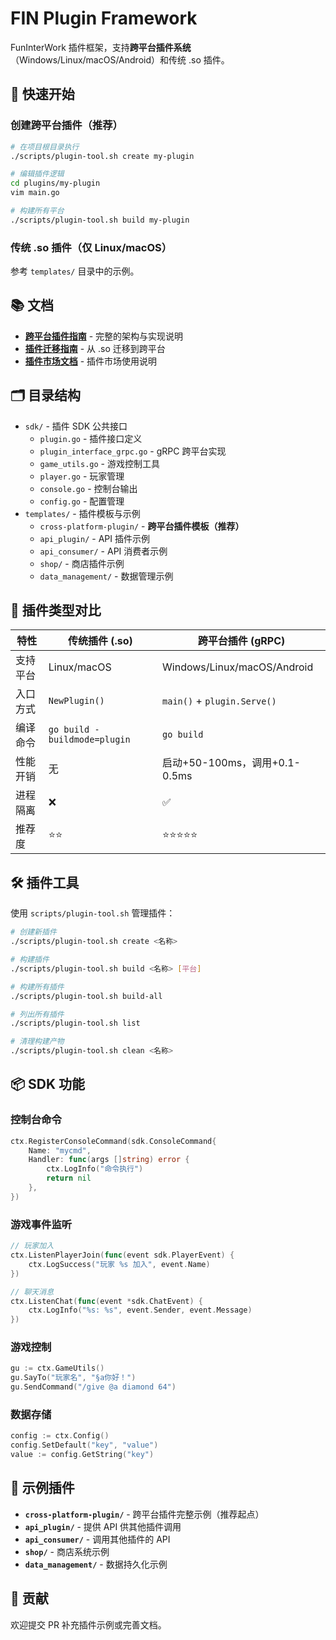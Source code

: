 # FIN Plugin Framework

FunInterWork 插件框架，支持**跨平台插件系统**（Windows/Linux/macOS/Android）和传统 .so 插件。

## 🚀 快速开始

### 创建跨平台插件（推荐）

```bash
# 在项目根目录执行
./scripts/plugin-tool.sh create my-plugin

# 编辑插件逻辑
cd plugins/my-plugin
vim main.go

# 构建所有平台
./scripts/plugin-tool.sh build my-plugin
```

### 传统 .so 插件（仅 Linux/macOS）

参考 `templates/` 目录中的示例。

## 📚 文档

- **[跨平台插件指南](../CROSS_PLATFORM_PLUGIN_GUIDE.md)** - 完整的架构与实现说明
- **[插件迁移指南](../PLUGIN_MIGRATION_GUIDE.md)** - 从 .so 迁移到跨平台
- **[插件市场文档](../PLUGIN_MARKET_README.md)** - 插件市场使用说明

## 🗂️ 目录结构

- `sdk/` - 插件 SDK 公共接口
  - `plugin.go` - 插件接口定义
  - `plugin_interface_grpc.go` - gRPC 跨平台实现
  - `game_utils.go` - 游戏控制工具
  - `player.go` - 玩家管理
  - `console.go` - 控制台输出
  - `config.go` - 配置管理
- `templates/` - 插件模板与示例
  - `cross-platform-plugin/` - **跨平台插件模板（推荐）**
  - `api_plugin/` - API 插件示例
  - `api_consumer/` - API 消费者示例
  - `shop/` - 商店插件示例
  - `data_management/` - 数据管理示例

## 🔌 插件类型对比

| 特性 | 传统插件 (.so) | 跨平台插件 (gRPC) |
|------|---------------|------------------|
| 支持平台 | Linux/macOS | Windows/Linux/macOS/Android |
| 入口方式 | `NewPlugin()` | `main()` + `plugin.Serve()` |
| 编译命令 | `go build -buildmode=plugin` | `go build` |
| 性能开销 | 无 | 启动+50-100ms，调用+0.1-0.5ms |
| 进程隔离 | ❌ | ✅ |
| 推荐度 | ⭐⭐ | ⭐⭐⭐⭐⭐ |

## 🛠️ 插件工具

使用 `scripts/plugin-tool.sh` 管理插件：

```bash
# 创建新插件
./scripts/plugin-tool.sh create <名称>

# 构建插件
./scripts/plugin-tool.sh build <名称> [平台]

# 构建所有插件
./scripts/plugin-tool.sh build-all

# 列出所有插件
./scripts/plugin-tool.sh list

# 清理构建产物
./scripts/plugin-tool.sh clean <名称>
```

## 📦 SDK 功能

### 控制台命令

```go
ctx.RegisterConsoleCommand(sdk.ConsoleCommand{
    Name: "mycmd",
    Handler: func(args []string) error {
        ctx.LogInfo("命令执行")
        return nil
    },
})
```

### 游戏事件监听

```go
// 玩家加入
ctx.ListenPlayerJoin(func(event sdk.PlayerEvent) {
    ctx.LogSuccess("玩家 %s 加入", event.Name)
})

// 聊天消息
ctx.ListenChat(func(event *sdk.ChatEvent) {
    ctx.LogInfo("%s: %s", event.Sender, event.Message)
})
```

### 游戏控制

```go
gu := ctx.GameUtils()
gu.SayTo("玩家名", "§a你好！")
gu.SendCommand("/give @a diamond 64")
```

### 数据存储

```go
config := ctx.Config()
config.SetDefault("key", "value")
value := config.GetString("key")
```

## 🌟 示例插件

- **`cross-platform-plugin/`** - 跨平台插件完整示例（推荐起点）
- **`api_plugin/`** - 提供 API 供其他插件调用
- **`api_consumer/`** - 调用其他插件的 API
- **`shop/`** - 商店系统示例
- **`data_management/`** - 数据持久化示例

## 🤝 贡献

欢迎提交 PR 补充插件示例或完善文档。
